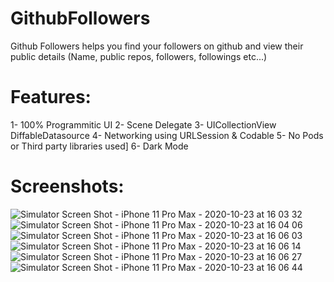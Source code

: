 # GithubFollowers
Github Followers helps you find your followers on github and view their public details (Name, public repos, followers, followings etc...)

# Features:
1- 100% Programmitic UI
2- Scene Delegate
3- UICollectionView DiffableDatasource
4- Networking using URLSession & Codable
5- No Pods or Third party libraries used]
6- Dark Mode

# Screenshots:
![Simulator Screen Shot - iPhone 11 Pro Max - 2020-10-23 at 16 03 32](https://user-images.githubusercontent.com/26827722/97013887-e8f37f80-1549-11eb-8200-4af896707c21.png)
![Simulator Screen Shot - iPhone 11 Pro Max - 2020-10-23 at 16 04 06](https://user-images.githubusercontent.com/26827722/97013888-ea24ac80-1549-11eb-9dd3-ab5205e688cd.png)
![Simulator Screen Shot - iPhone 11 Pro Max - 2020-10-23 at 16 06 03](https://user-images.githubusercontent.com/26827722/97013895-eb55d980-1549-11eb-9530-c41239b58f0d.png)
![Simulator Screen Shot - iPhone 11 Pro Max - 2020-10-23 at 16 06 14](https://user-images.githubusercontent.com/26827722/97013902-ec870680-1549-11eb-8487-08c1d5fe70cd.png)
![Simulator Screen Shot - iPhone 11 Pro Max - 2020-10-23 at 16 06 27](https://user-images.githubusercontent.com/26827722/97013908-ee50ca00-1549-11eb-8294-8641b0adb04f.png)
![Simulator Screen Shot - iPhone 11 Pro Max - 2020-10-23 at 16 06 44](https://user-images.githubusercontent.com/26827722/97013912-eee96080-1549-11eb-8d01-7b0a865b54af.png)





